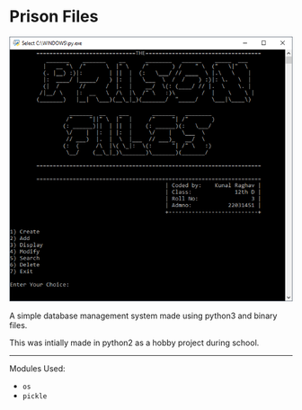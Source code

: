 # Prison Files

![test](scr1.png)

A simple database management system made using python3 and binary files.

This was intially made in python2 as a hobby project during school.

---

Modules Used:

- `os`
- `pickle`